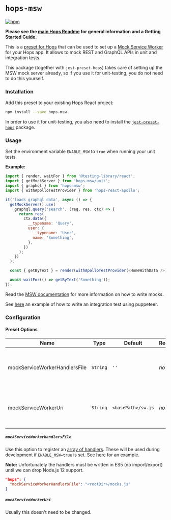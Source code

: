 # `hops-msw`

[![npm](https://img.shields.io/npm/v/hops-msw.svg)](https://www.npmjs.com/package/hops-msw)

**Please see the [main Hops Readme](../../DOCUMENTATION.md) for general information and a Getting Started Guide.**

This is a [preset for Hops](../../DOCUMENTATION.md#presets) that can be used to set up a [Mock Service Worker](https://www.npmjs.com/package/msw) for your Hops app. It allows to mock REST and GraphQL APIs in unit and integration tests.

This package (together with `jest-preset-hops`) takes care of setting up the MSW mock server already, so if you use it for unit-testing, you do not need to do this yourself.

### Installation

Add this preset to your existing Hops React project:

```bash
npm install --save hops-msw
```

In order to use it for unit-testing, you also need to install the [`jest-preset-hops`](../jest-preset-hops/README.md) package.

### Usage

Set the environment variable `ENABLE_MSW` to `true` when running your unit tests.

**Example:**

```javascript
import { render, waitFor } from '@testing-library/react';
import { getMockServer } from 'hops-msw/unit';
import { graphql } from 'hops-msw';
import { withApolloTestProvider } from 'hops-react-apollo';

it('loads graphql data', async () => {
  getMockServer().use(
    graphql.query('search', (req, res, ctx) => {
      return res(
        ctx.data({
          __typename: 'Query',
          user: {
            __typename: 'User',
            name: 'Something',
          },
        })
      );
    })
  );

  const { getByText } = render(withApolloTestProvider(<HomeWithData />));

  await waitFor(() => getByText('Something'));
});
```

Read the [MSW documentation](https://mswjs.io/) for more information on how to write mocks.

See [here](../spec/integration/redux/__tests__/mocked.js) an example of how to write an integration test using puppeteer.

### Configuration

#### Preset Options

| Name | Type | Default | Required | Description |
| --- | --- | --- | --- | --- |
| mockServiceWorkerHandlersFile | `String` | `''` | _no_ | The path to your mock handlers file (which will be used during development) |
| mockServiceWorkerUri | `String` | `<basePath>/sw.js` | _no_ | The path on which the mock service worker will be served from |

##### `mockServiceWorkerHandlersFile`

Use this option to register an [array of handlers](https://mswjs.io/docs/getting-started/mocks/graphql-api). These will be used during development if `ENABLE_MSW=true` is set. See [here](../template-graphql) for an example.

**Note:** Unfortunately the handlers must be written in ES5 (no import/export) until we can drop Node.js 12 support.

```json
"hops": {
  "mockServiceWorkerHandlersFile": "<rootDir>/mocks.js"
}
```

##### `mockServiceWorkerUri`

Usually this doesn't need to be changed.
